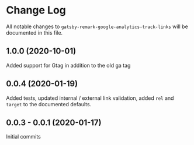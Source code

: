 # Change Log

All notable changes to `gatsby-remark-google-analytics-track-links` will be documented in this file.

## 1.0.0 (2020-10-01)

Added support for Gtag in addition to the old ga tag

## 0.0.4 (2020-01-19)

Added tests, updated internal / external link validation, added `rel` and `target` to the documented defaults.

## 0.0.3 - 0.0.1 (2020-01-17)

Initial commits
